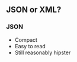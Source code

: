 ##  JSON or XML?

  <h3>JSON</h3>
  <ul>
    <li>Compact</li>
    <li>Easy to read</li>
    <li>Still reasonably hipster</li>
  </ul>
